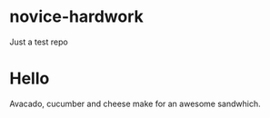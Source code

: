 # novice-hardwork
Just a test repo
# Hello
Avacado, cucumber and cheese make for an awesome sandwhich.  
